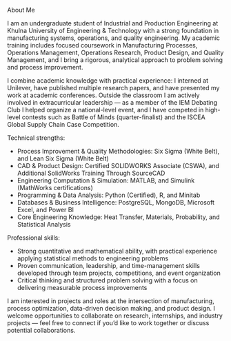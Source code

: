 About Me

I am an undergraduate student of Industrial and Production Engineering at Khulna University of Engineering & Technology with a strong foundation in manufacturing systems, operations, and quality engineering. My academic training includes focused coursework in Manufacturing Processes, Operations Management, Operations Research, Product Design, and Quality Management, and I bring a rigorous, analytical approach to problem solving and process improvement.

I combine academic knowledge with practical experience: I interned at Unilever, have published multiple research papers, and have presented my work at academic conferences. Outside the classroom I am actively involved in extracurricular leadership — as a member of the IEM Debating Club I helped organize a national-level event, and I have competed in high-level contests such as Battle of Minds (quarter-finalist) and the ISCEA Global Supply Chain Case Competition.

Technical strengths:
* Process Improvement & Quality Methodologies: Six Sigma (White Belt), and Lean Six Sigma (White Belt)
* CAD & Product Design: Certified SOLIDWORKS Associate (CSWA), and Additional SolidWorks Training Through SourceCAD
* Engineering Computation & Simulation: MATLAB, and Simulink (MathWorks certifications)
* Programming & Data Analysis: Python (Certified), R, and Minitab
* Databases & Business Intelligence: PostgreSQL, MongoDB, Microsoft Excel, and Power BI
* Core Engineering Knowledge: Heat Transfer, Materials, Probability, and Statistical Analysis

Professional skills:
* Strong quantitative and mathematical ability, with practical experience applying statistical methods to engineering problems
* Proven communication, leadership, and time-management skills developed through team projects, competitions, and event organization
* Critical thinking and structured problem solving with a focus on delivering measurable process improvements

I am interested in projects and roles at the intersection of manufacturing, process optimization, data-driven decision making, and product design. I welcome opportunities to collaborate on research, internships, and industry projects — feel free to connect if you’d like to work together or discuss potential collaborations.
